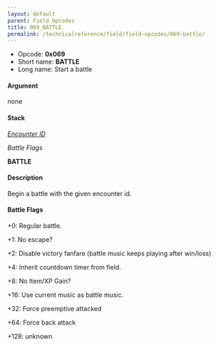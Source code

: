 ```yaml
---
layout: default
parent: Field Opcodes
title: 069_BATTLE
permalink: /technicalreference/field/field-opcodes/069-battle/
---
```


-   Opcode: **0x069**
-   Short name: **BATTLE**
-   Long name: Start a battle

#### Argument

none

#### Stack

  
*[Encounter ID](../../Battle/Encounter_Codes)*

*Battle Flags*

**BATTLE**

#### Description

Begin a battle with the given encounter id.

#### Battle Flags

  
+0: Regular battle.

+1: No escape?

+2: Disable victory fanfare (battle music keeps playing after win/loss)

+4: Inherit countdown timer from field.

+8: No Item/XP Gain?

+16: Use current music as battle music.

+32: Force preemptive attacked

+64: Force back attack

+128: unknown
